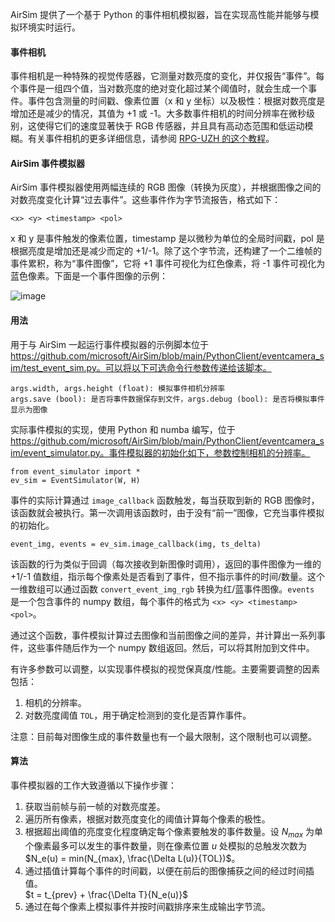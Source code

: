 AirSim 提供了一个基于 Python 的事件相机模拟器，旨在实现高性能并能够与模拟环境实时运行。

#### 事件相机
事件相机是一种特殊的视觉传感器，它测量对数亮度的变化，并仅报告“事件”。每个事件是一组四个值，当对数亮度的绝对变化超过某个阈值时，就会生成一个事件。事件包含测量的时间戳、像素位置（x 和 y 坐标）以及极性：根据对数亮度是增加还是减少的情况，其值为 +1 或 -1。大多数事件相机的时间分辨率在微秒级别，这使得它们的速度显著快于 RGB 传感器，并且具有高动态范围和低运动模糊。有关事件相机的更多详细信息，请参阅 [RPG-UZH 的这个教程](http://rpg.ifi.uzh.ch/docs/scaramuzza/Tutorial_on_Event_Cameras_Scaramuzza.pdf)。

#### AirSim 事件模拟器

AirSim 事件模拟器使用两幅连续的 RGB 图像（转换为灰度），并根据图像之间的对数亮度变化计算“过去事件”。这些事件作为字节流报告，格式如下：

`<x> <y> <timestamp> <pol>`

x 和 y 是事件触发的像素位置，timestamp 是以微秒为单位的全局时间戳，pol 是根据亮度是增加还是减少而定的 +1/-1。除了这个字节流，还构建了一个二维帧的事件累积，称为“事件图像”，它将 +1 事件可视化为红色像素，将 -1 事件可视化为蓝色像素。下面是一个事件图像的示例：

![image](images/event_sim.png)

#### 用法
用于与 AirSim 一起运行事件模拟器的示例脚本位于 https://github.com/microsoft/AirSim/blob/main/PythonClient/eventcamera_sim/test_event_sim.py。可以将以下可选命令行参数传递给该脚本。

```
args.width, args.height (float): 模拟事件相机分辨率
args.save (bool): 是否将事件数据保存到文件，args.debug (bool): 是否将模拟事件显示为图像
```

实际事件模拟的实现，使用 Python 和 numba 编写，位于 https://github.com/microsoft/AirSim/blob/main/PythonClient/eventcamera_sim/event_simulator.py。事件模拟器的初始化如下，参数控制相机的分辨率。

```
from event_simulator import *
ev_sim = EventSimulator(W, H)
```

事件的实际计算通过 `image_callback` 函数触发，每当获取到新的 RGB 图像时，该函数就会被执行。第一次调用该函数时，由于没有“前一”图像，它充当事件模拟的初始化。

```
event_img, events = ev_sim.image_callback(img, ts_delta)
```
该函数的行为类似于回调（每次接收到新图像时调用），返回的事件图像为一维的 +1/-1 值数组，指示每个像素处是否看到了事件，但不指示事件的时间/数量。这个一维数组可以通过函数 `convert_event_img_rgb` 转换为红/蓝事件图像。`events` 是一个包含事件的 numpy 数组，每个事件的格式为 `<x> <y> <timestamp> <pol>`。

通过这个函数，事件模拟计算过去图像和当前图像之间的差异，并计算出一系列事件，这些事件随后作为一个 numpy 数组返回。然后，可以将其附加到文件中。

有许多参数可以调整，以实现事件模拟的视觉保真度/性能。主要需要调整的因素包括：

1. 相机的分辨率。
2. 对数亮度阈值 `TOL`，用于确定检测到的变化是否算作事件。

注意：目前每对图像生成的事件数量也有一个最大限制，这个限制也可以调整。

#### 算法
事件模拟器的工作大致遵循以下操作步骤：
1. 获取当前帧与前一帧的对数亮度差。  
2. 遍历所有像素，根据对数亮度变化的阈值计算每个像素的极性。  
3. 根据超出阈值的亮度变化程度确定每个像素要触发的事件数量。设 $N_{max}$ 为单个像素最多可以发生的事件数量，则在像素位置 $u$ 处模拟的总触发次数为 $N_e(u) = min(N_{max}, \frac{\Delta L(u)}{TOL})$。  
4. 通过插值计算每个事件的时间戳，以便在前后的图像捕获之间的经过时间插值。  
$t = t_{prev} + \frac{\Delta T}{N_e(u)}$  
5. 通过在每个像素上模拟事件并按时间戳排序来生成输出字节流。